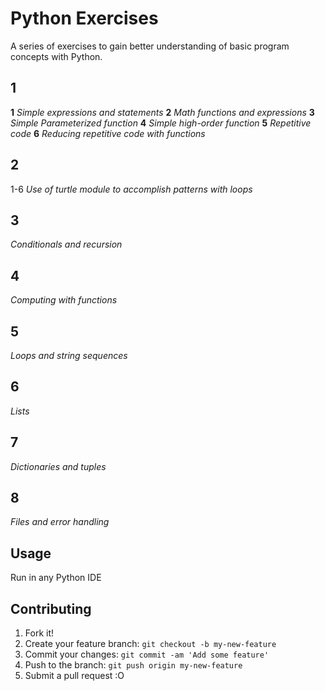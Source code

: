 
# Python Exercises
A series of exercises to gain better understanding of basic program concepts with Python.
## 1
**1**
*Simple expressions and statements*
 **2** 
*Math functions and expressions*
 **3**
*Simple Parameterized function*
 **4**
*Simple high-order function*
 **5**
*Repetitive code*
 **6**
*Reducing repetitive code with functions*

## 2
1-6
*Use of turtle module to accomplish patterns with loops*

## 3
*Conditionals and recursion*

## 4
*Computing with functions*

## 5
*Loops and string sequences*

## 6
*Lists*

## 7
*Dictionaries and tuples*

## 8
*Files and error handling*

## Usage
Run in any Python IDE
## Contributing
1. Fork it!
2. Create your feature branch: `git checkout -b my-new-feature`
3. Commit your changes: `git commit -am 'Add some feature'`
4. Push to the branch: `git push origin my-new-feature`
5. Submit a pull request :O
